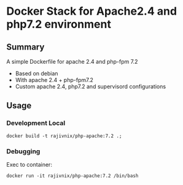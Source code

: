 # Docker Stack for Apache2.4 and php7.2 environment

## Summary

A simple Dockerfile for apache 2.4 and php-fpm 7.2

- Based on debian
- With apache 2.4 + php-fpm7.2
- Custom apache 2.4, php7.2 and supervisord configurations

## Usage

### Development Local

```
docker build -t rajivnix/php-apache:7.2 .;

```

### Debugging

Exec to container:

```
docker run -it rajivnix/php-apache:7.2 /bin/bash
```